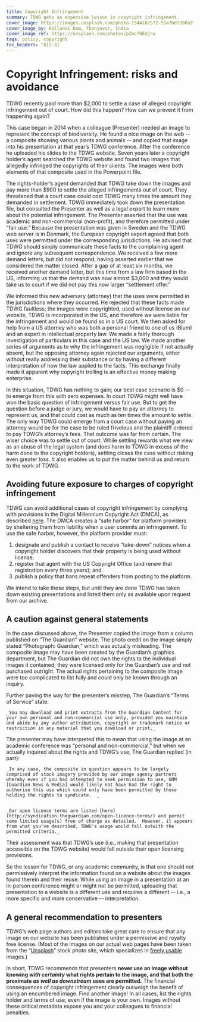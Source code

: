 ```yaml
---
title: Copyright Infringement
summary: TDWG gets an expensive lesson in copyright infringement.
cover_image: https://images.unsplash.com/photo-1544187572-55a7bd7390a9?ixlib=rb-1.2.1&ixid=MnwxMjA3fDB8MHxwaG90by1wYWdlfHx8fGVufDB8fHx8&auto=format&fit=crop&w=1050&q=80
cover_image_by: Kallanai Dam, Thanjavur, India
cover_image_ref: https://unsplash.com/photos/pZmcfWEdjrw
tags: policy, copyright
toc_headers: ^h[2-3]
---
```





# Copyright Infringement: risks and avoidance

TDWG recently paid more than $2,000 to settle a case of alleged copyright infringement out of court.  How did this happen?  How can we prevent it from happening again?

This case began in 2014 when a colleague (Presenter) needed an image to represent the concept of biodiversity. He found a nice image on the web -- a composite showing various plants and animals -- and copied that image into his presentation at that year’s TDWG conference. After the conference he uploaded his slides to the TDWG website. Seven years later a copyright holder’s agent searched the TDWG website and found two images that allegedly infringed the copyrights of their clients. The images were both elements of that composite used in the Powerpoint file.

The rights-holder’s agent demanded that TDWG take down the images and pay more than $900 to settle the alleged infringements out of court. They threatened that a court case could cost TDWG many times the amount they demanded in settlement. TDWG immediately took down the presentation file, but consulted the Presenter as well as a legal expert to learn more about the potential infringement. The Presenter asserted that the use was academic and non-commercial (non-profit), and therefore permitted under “fair use.”  Because the presentation was given in Sweden and the TDWG web server is in Denmark, the European copyright expert agreed that both uses were permitted under the corresponding jurisdictions. He advised that TDWG should simply communicate these facts to the complaining agent and ignore any subsequent correspondence. We received a few more demand letters, but did not respond, having asserted earlier that we considered the matter closed. After a gap of at least six months, we received another demand letter, but this time from a law firm based in the US, informing us that the demand was now almost $3,000 and they would take us to court if we did not pay this now larger “settlement offer.” 

We informed this new adversary (attorney) that the uses were permitted in the jurisdictions where they occurred. He rejected that these facts made TDWG faultless; the images were copyrighted, used without license on our website, TDWG is incorporated in the US, and therefore we were liable for the infringement and would be found so in a US court. We then asked for help from a US attorney who was both a personal friend to one of us (Blum) and an expert in intellectual property law. We made a fairly thorough investigation of particulars in this case and the US law.  We made another series of arguments as to why the infringement was negligible if not actually absent, but the opposing attorney again rejected our arguments, either without really addressing their substance or by having a different interpretation of how the law applied to the facts. This exchange finally made it apparent why copyright trolling is an effective money making enterprise.

In this situation, TDWG has nothing to gain; our best case scenario is $0 -- to emerge from this with zero expenses. In court TDWG might well have won the basic question of infringement versus fair use. But to get the question before a judge or jury, we would have to pay an attorney to represent us, and that could cost as much as ten times the amount to settle. The only way TDWG could emerge from a court case without paying an attorney would be for the case to be ruled frivolous and the plaintiff ordered to pay TDWG’s attorney’s fees. That outcome was far from certain. The wiser choice was to settle out of court. While settling rewards what we view as an abuse of the legal system (and does harm to TDWG in excess of the harm done to the copyright holders), settling closes the case without risking even greater loss. It also enables us to put the matter behind us and return to the work of TDWG.


## Avoiding future exposure to charges of copyright infringement

TDWG can avoid additional cases of copyright infringement by complying with provisions in the Digital Millennium Copyright Act (DMCA), as described [here](https://assets.fenwick.com/legacy/FenwickDocuments/DMCA-QA.pdf). The DMCA creates a “safe harbor” for platform providers by sheltering them from liability when a user commits an infringement. To use the safe harbor, however, the platform provider must:

1. designate and publish a contact to receive “take-down” notices when a copyright holder discovers that their property is being used without license;
2. register that agent with the US Copyright Office (and renew that registration every three years); and
3. publish a policy that bans repeat offenders from posting to the platform.

We intend to take these steps, but until they are done TDWG has taken down existing presentations and listed them only as available upon request from our archive.  


## A caution against general statements

In the case discussed above, the Presenter copied the image from a column published on “The Guardian” website.  The photo credit on the image simply stated “Photograph: Guardian,” which was actually misleading. The composite image may have been created by the Guardian’s graphics department, but The Guardian did not own the rights to the individual images it contained; they were licensed only for the Guardian’s use and not purchased outright. The actual rights pertaining to the composite image were too complicated to list fully and could only be known through an inquiry.

Further paving the way for the presenter’s misstep, The Guardian’s “Terms of Service” state:


    _You may download and print extracts from the Guardian Content for your own personal and non-commercial use only, provided you maintain and abide by any author attribution, copyright or trademark notice or restriction in any material that you download or print._

The presenter may have interpreted this to mean that using the image at an academic conference was “personal and non-commercial,” but when we actually inquired about the rights and TDWG’s use, The Guardian replied (in part):


    _In any case, the composite in question appears to be largely comprised of stock imagery provided by our image agency partners whereby even if you had attempted to seek permission to use, GNM [Guardian News & Media] would likely not have had the right to authorise this use which could only have been permitted by those holding the rights to syndicate.  _


    _Our open licence terms are listed [here](http://syndication.theguardian.com/open-licence-terms/) and permit some limited usage(s) free of charge as detailed.  However, it appears from what you've described, TDWG's usage would fall outwith the permitted criteria._

Their assessment was that TDWG’s use (i.e., making that presentation accessible on the TDWG website) would fall outside their open licensing provisions.

So the lesson for TDWG, or any academic community, is that one should not permissively interpret the information found on a website about the images found therein and their reuse. While using an image in a presentation at an in-person conference might or might not be permitted, uploading that presentation to a website is a different use and requires a different -- i.e., a more specific and more conservative -- interpretation.


## A general recommendation to presenters

TDWG’s web page authors and editors take great care to ensure that any image on our website has been published under a permissive and royalty free license. (Most of the images on our actual web pages have been taken from the “[Unsplash](https://unsplash.com/)” stock photo site, which specializes in [freely usable](https://unsplash.com/license) images.) 

In short, TDWG recommends that presenters **never use an image without knowing _with certainty_ what rights pertain to the image, and that both the proximate _as well as downstream_ uses are permitted.** The financial consequences of copyright infringement clearly outweigh the benefit of using an encumbered image. Find another image! In all cases, list the rights holder and terms of use, even if the image is your own. Images without these critical metadata expose you and your colleagues to financial penalties.

